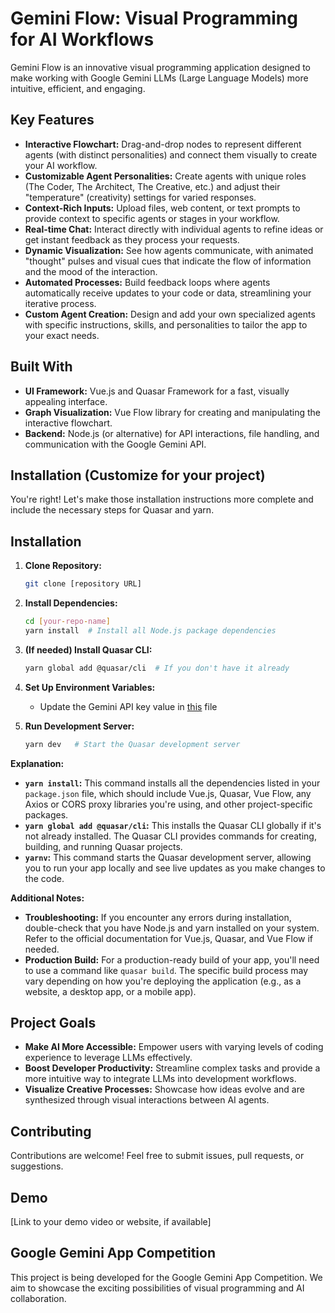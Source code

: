 # Gemini Flow: Visual Programming for AI Workflows 

Gemini Flow is an innovative visual programming application designed to make working with Google Gemini LLMs (Large Language Models) more intuitive, efficient, and engaging. 

## Key Features

* **Interactive Flowchart:** Drag-and-drop nodes to represent different agents (with distinct personalities) and connect them visually to create your AI workflow.
* **Customizable Agent Personalities:**  Create agents with unique roles (The Coder, The Architect, The Creative, etc.) and adjust their "temperature" (creativity) settings for varied responses.
* **Context-Rich Inputs:**  Upload files, web content, or text prompts to provide context to specific agents or stages in your workflow.
* **Real-time Chat:** Interact directly with individual agents to refine ideas or get instant feedback as they process your requests.
* **Dynamic Visualization:** See how agents communicate, with animated "thought" pulses and visual cues that indicate the flow of information and the mood of the interaction.
* **Automated Processes:** Build feedback loops where agents automatically receive updates to your code or data, streamlining your iterative process. 
* **Custom Agent Creation:** Design and add your own specialized agents with specific instructions, skills, and personalities to tailor the app to your exact needs. 

## Built With

* **UI Framework:** Vue.js and Quasar Framework for a fast, visually appealing interface.
* **Graph Visualization:** Vue Flow library for creating and manipulating the interactive flowchart. 
* **Backend:** Node.js (or alternative) for API interactions, file handling, and communication with the Google Gemini API.

## Installation (Customize for your project)
You're right! Let's make those installation instructions more complete and include the necessary steps for Quasar and yarn.


## Installation

1. **Clone Repository:** 
   ```bash
   git clone [repository URL]
   ```

2. **Install Dependencies:** 
   ```bash
   cd [your-repo-name]
   yarn install  # Install all Node.js package dependencies
   ```

3. **(If needed) Install Quasar CLI:**
   ```bash
   yarn global add @quasar/cli  # If you don't have it already
   ```

4. **Set Up Environment Variables:** 
   - Update the Gemini API key value in [this](https://github.com/CipherLab/lucid-brainstorm-vue3/blob/147b2a0bda1bb37fabdb2185c0d3f11617e3c03b/src/boot/chat-service.ts#L11) file 

5. **Run Development Server:**
   ```bash
   yarn dev   # Start the Quasar development server
   ```
   
**Explanation:**

- **`yarn install`:** This command installs all the dependencies listed in your `package.json` file, which should include Vue.js, Quasar, Vue Flow, any Axios or CORS proxy libraries you're using, and other project-specific packages.
- **`yarn global add @quasar/cli`:** This installs the Quasar CLI globally if it's not already installed. The Quasar CLI provides commands for creating, building, and running Quasar projects.
- **`yarnv`:**  This command starts the Quasar development server, allowing you to run your app locally and see live updates as you make changes to the code.

**Additional Notes:**

- **Troubleshooting:** If you encounter any errors during installation, double-check that you have Node.js and yarn installed on your system. Refer to the official documentation for Vue.js, Quasar, and Vue Flow if needed.
- **Production Build:**  For a production-ready build of your app, you'll need to use a command like `quasar build`. The specific build process may vary depending on how you're deploying the application (e.g., as a website, a desktop app, or a mobile app). 


## Project Goals

* **Make AI More Accessible:**   Empower users with varying levels of coding experience to leverage LLMs effectively.
* **Boost Developer Productivity:** Streamline complex tasks and provide a more intuitive way to integrate LLMs into development workflows.
* **Visualize Creative Processes:**  Showcase how ideas evolve and are synthesized through visual interactions between AI agents.

## Contributing

Contributions are welcome! Feel free to submit issues, pull requests, or suggestions. 

## Demo 

[Link to your demo video or website, if available]

## Google Gemini App Competition

This project is being developed for the Google Gemini App Competition. We aim to showcase the exciting possibilities of visual programming and AI collaboration. 
